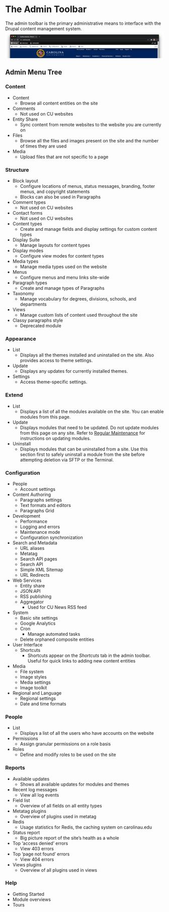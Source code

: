# The Admin Toolbar
The admin toolbar is the primary administrative means to interface with the Drupal content management system.
![](the-admin-toolbar/the-admin-toolbar.png)

## Admin Menu Tree
### Content
- Content
	- Browse all content entities on the site
- Comments
	- Not used on CU websites
- Entity Share
	- Sync content from remote websites to the website you are currently on
- Files
	- Browse all the files and images present on the site and the number of times they are used
- Media
	- Upload files that are not specific to a page

### Structure
* Block layout
	* Configure locations of menus, status messages, branding, footer menus, and copyright statements
	* Blocks can also be used in Paragraphs
* Comment types
	* Not used on CU websites
* Contact forms
	* Not used on CU websites
* Content types
	* Create and manage fields and display settings for custom content types
* Display Suite
	* Manage layouts for content types
* Display modes
	* Configure view modes for content types
* Media types
	* Manage media types used on the website
* Menus
	* Configure menus and menu links site-wide
* Paragraph types
	* Create and manage types of Paragraphs
* Taxonomy
	* Manage vocabulary for degrees, divisions, schools, and departments
* Views
	* Manage custom lists of content used throughout the site
* Classy paragraphs style
	* Deprecated module

### Appearance
- List
	- Displays all the themes installed and uninstalled on the site. Also provides access to theme settings.
- Update
	- Displays any updates for currently installed themes.
- Settings
	- Access theme-specific settings.

### Extend
- List
	- Displays a list of all the modules available on the site. You can enable modules from this page.
- Update
	- Displays modules that need to be updated. Do not update modules from this page on any site. Refer to [Regular Maintenance](/regular-maintenance.md) for instructions on updating modules.
- Uninstall
	- Displays modules that can be uninstalled from a site. Use this section first to safely uninstall a module from the site before attempting deletion via SFTP or the Terminal.

### Configuration
- People
	- Account settings
- Content Authoring
	- Paragraphs settings
	- Text formats and editors
	- Paragraphs Grid
- Development
	- Performance
	- Logging and errors
	- Maintenance mode
	- Configuration synchronization
- Search and Metadata
	- URL aliases
	- Metatag
	- Search API pages
	- Search API
	- Simple XML Sitemap
	- URL Redirects
- Web Services
	- Entity share
	- JSON:API
	- RSS publishing
	- Aggregator
		- Used for CU News RSS feed
- System
	- Basic site settings
	- Google Analytics
	- Cron
		- Manage automated tasks
	- Delete orphaned composite entities
- User Interface
	- Shortcuts
		- Shortcuts appear on the *Shortcuts* tab in the admin toolbar. Useful for quick links to adding new content entities
- Media
	- File system
	- Image styles
	- Media settings
	- Image toolkit
- Regional and Language
	- Regional settings
	- Date and time formats

### People
- List
	- Displays a list of all the users who have accounts on the website
- Permissions
	- Assign granular permissions on a role basis
- Roles
	- Define and modify roles to be used on the site

### Reports
- Available updates
	- Shows all available updates for modules and themes
- Recent log messages
	- View all log events
- Field list
	- Overview of all fields on all entity types
- Metatag plugins
	- Overview of plugins used in metatag
- Redis
	- Usage statistics for Redis, the caching system on carolinau.edu
- Status report
	- Big picture report of the site’s health as a whole
- Top ‘access denied’ errors
	- View 403 errors
- Top ‘page not found’ errors
	- View 404 errors
- Views plugins
	- Overview of all plugins used in views

### Help
- Getting Started
- Module overviews
- Tours
